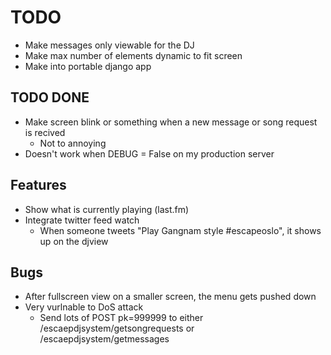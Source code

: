 # TODO
* Make messages only viewable for the DJ
* Make max number of elements dynamic to fit screen
* Make into portable django app

## TODO DONE
* Make screen blink or something when a new message or song request is recived
	- Not to annoying
* Doesn't work when DEBUG = False on my production server

## Features
* Show what is currently playing (last.fm)
* Integrate twitter feed watch
	- When someone tweets "Play Gangnam style #escapeoslo", it shows up on the djview

## Bugs
* After fullscreen view on a smaller screen, the menu gets pushed down
* Very vurlnable to DoS attack
	- Send lots of POST pk=999999 to either /escaepdjsystem/getsongrequests or /escaepdjsystem/getmessages 